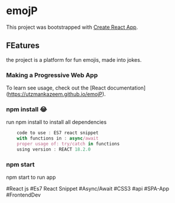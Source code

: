 # emojP

This project was bootstrapped with [Create React App](https://github.com/facebook/create-react-app).

## FEatures

the project is a platform for fun emojis, made into jokes.

### Making a Progressive Web App

To learn see usage, check out the [React documentation] (https://utzmankazeem.github.io/emojP).


### npm install 😂

run npm install to install all dependencies

```ts
    code to use : ES7 react snippet
    with functions in : async/await
    proper usage of: try/catch in functions
    using version : REACT 18.2.0
```

### npm start

npm start to run app

#React js 
#Es7 React Snippet 
#Async/Await 
#CSS3
#api
#SPA-App
#FrontendDev
